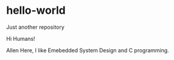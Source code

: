 # hello-world
Just another repository

Hi Humans!

Allen Here, I like Emebedded System Design and C programming.
